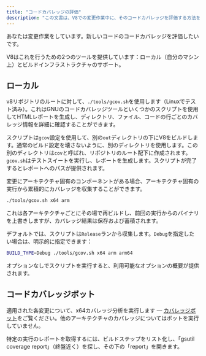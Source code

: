 ```yaml
---
title: "コードカバレッジの評価"
description: "この文書は、V8での変更作業中に、そのコードカバレッジを評価する方法を説明します。"
---
```

あなたは変更作業をしています。新しいコードのコードカバレッジを評価したいです。

V8はこれを行うための2つのツールを提供しています：ローカル（自分のマシン上）とビルドインフラストラクチャのサポート。

## ローカル

v8リポジトリのルートに対して、`./tools/gcov.sh`を使用します（Linuxでテスト済み）。これはGNUのコードカバレッジツールといくつかのスクリプトを使用してHTMLレポートを生成し、ディレクトリ、ファイル、コードの行ごとのカバレッジ情報を詳細に確認することができます。

スクリプトは`gcov`設定を使用して、別の`out`ディレクトリの下にV8をビルドします。通常のビルド設定を壊さないように、別のディレクトリを使用します。この別のディレクトリは`cov`と呼ばれ、リポジトリのルート配下に作成されます。`gcov.sh`はテストスイートを実行し、レポートを生成します。スクリプトが完了するとレポートへのパスが提供されます。

変更にアーキテクチャ固有のコンポーネントがある場合、アーキテクチャ固有の実行から累積的にカバレッジを収集することができます。

```bash
./tools/gcov.sh x64 arm
```

これは各アーキテクチャごとにその場で再ビルドし、前回の実行からのバイナリを上書きしますが、カバレッジ結果は保存および蓄積されます。

デフォルトでは、スクリプトは`Release`ランから収集します。`Debug`を指定したい場合は、明示的に指定できます：

```bash
BUILD_TYPE=Debug ./tools/gcov.sh x64 arm arm64
```

オプションなしでスクリプトを実行すると、利用可能なオプションの概要が提供されます。

## コードカバレッジボット

適用された各変更について、x64カバレッジ分析を実行します — [カバレッジボット](https://ci.chromium.org/p/v8/builders/luci.v8.ci/V8%20Linux64%20-%20gcov%20coverage)をご覧ください。他のアーキテクチャのカバレッジについてはボットを実行していません。

特定の実行のレポートを取得するには、ビルドステップをリスト化し、「gsutil coverage report」（終盤近く）を探し、その下の「report」を開きます。
